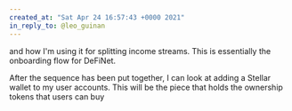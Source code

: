 ```yaml
---
created_at: "Sat Apr 24 16:57:43 +0000 2021"
in_reply_to: @leo_guinan
---
```


and how I'm using it for splitting income streams. This is essentially the onboarding flow for DeFiNet.

After the sequence has been put together, I can look at adding a Stellar wallet to my user accounts. This will be the piece that holds the ownership tokens that users can buy